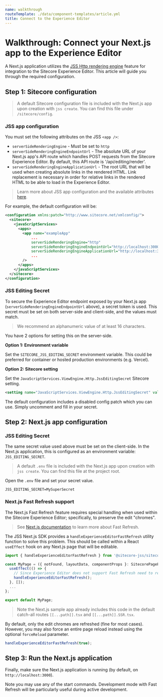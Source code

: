 ```yaml
---
name: walkthrough
routeTemplate: ./data/component-templates/article.yml
title: Connect to the Experience Editor
---
```

# Walkthrough: Connect your Next.js app to the Experience Editor

A Next.js application utilizes the [JSS Http rendering engine](/docs/fundamentals/services/view-engine) feature for integration to the Sitecore Experience Editor. This article will guide you through the required configuration.

## Step 1: Sitecore configuration

> A default Sitecore configuration file is included with the Next.js app upon creation with `jss create`. You can find this file under `/sitecore/config`.

### JSS app configuration

You must set the following attributes on the JSS `<app />`:

* `serverSideRenderingEngine` - Must be set to `http`
* `serverSideRenderingEngineEndpointUrl` - The absolute URL of your Next.js app's API route which handles POST requests from the Sitecore Experience Editor. By default, this API route is '/api/editing/render'.
* `serverSideRenderingEngineApplicationUrl` - The root URL that will be used when creating absolute links in the rendered HTML. Link replacement is necessary in order for relative links in the rendered HTML to be able to load in the Experience Editor.

> Learn more about JSS app configuration and the available attributes [here](/docs/fundamentals/services/app-configuration).

For example, the default configuration will be:

```xml
<configuration xmlns:patch="http://www.sitecore.net/xmlconfig/">
  <sitecore>
    <javaScriptServices>
      <apps>
        <app name="exampleApp"
            ...
            serverSideRenderingEngine="http"
            serverSideRenderingEngineEndpointUrl="http://localhost:3000/api/editing/render"
            serverSideRenderingEngineApplicationUrl="http://localhost:3000"
            ...
        />
      </apps>
    </javaScriptServices>
  </sitecore>
</configuration>
```

### JSS Editing Secret

To secure the Experience Editor endpoint exposed by your Next.js app (`serverSideRenderingEngineEndpointUrl` above), a secret token is used. This secret must be set on both server-side and client-side, and the values must match.

> We recommend an alphanumeric value of at least 16 characters.

You have 2 options for setting this on the server-side.

**Option 1: Environment variable**

Set the `SITECORE_JSS_EDITING_SECRET` environment variable. This could be preferred for container or hosted production environments (e.g. Vercel).

**Option 2: Sitecore setting**

Set the `JavaScriptServices.ViewEngine.Http.JssEditingSecret` Sitecore setting.
```xml
<setting name="JavaScriptServices.ViewEngine.Http.JssEditingSecret" value="MySuperSecret" />
```
The default configuration includes a disabled config patch which you can use. Simply uncomment and fill in your secret.

## Step 2: Next.js app configuration

### JSS Editing Secret

The same secret value used above must be set on the client-side. In the Next.js application, this is configured as an environment variable: `JSS_EDITING_SECRET`.

> A default `.env` file is included with the Next.js app upon creation with `jss create`. You can find this file at the project root.

Open the `.env` file and set your secret value.
```env
JSS_EDITING_SECRET=MySuperSecret
```

### Next.js Fast Refresh support

The Next.js Fast Refresh feature requires special handling when used within the Sitecore Experience Editor; specifically, to preserve the edit "chromes".

> See [Next.js documentation](https://nextjs.org/docs/basic-features/fast-refresh) to learn more about Fast Refresh.
 
The JSS Next.js SDK provides a `handleExperienceEditorFastRefresh` utility function to solve this problem. This should be called within a React `useEffect` hook on any Next.js page that will be editable.

```javascript
import { handleExperienceEditorFastRefresh } from '@sitecore-jss/sitecore-jss-nextjs';

const MyPage = ({ notFound, layoutData, componentProps }: SitecorePageProps): JSX.Element => {
  useEffect(() => {
    // Since Experience Editor does not support Fast Refresh need to refresh EE chromes after Fast Refresh finished
    handleExperienceEditorFastRefresh();
  }, []);
  ...
};

export default MyPage;
```

> Note the Next.js sample app already includes this code in the default catch-all routes `[[...path]].tsx` and `[[...path]].SSR.tsx`.

By default, only the edit chromes are refreshed (fine for most cases). However, you may also force an entire page reload instead using the optional `forceReload` parameter.

```javascript
handleExperienceEditorFastRefresh(true);
```

## Step 3: Run the Next.js application

Finally, make sure the Next.js application is running (by default, on `http://localhost:3000`). 

Note you may use any of the start commands. Development mode with Fast Refresh will be particularly useful during active development.